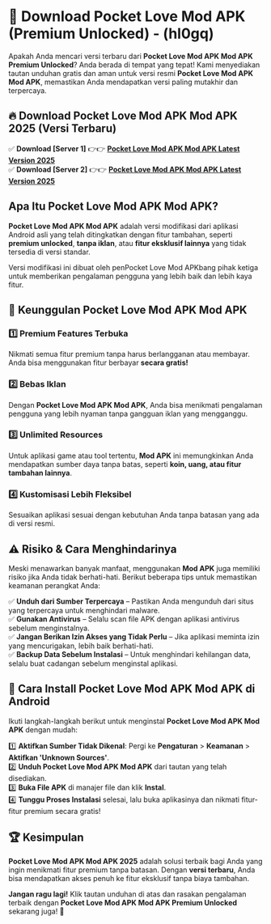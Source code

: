 

# 🎯 Download Pocket Love Mod APK (Premium Unlocked) -  (hl0gq) 

Apakah Anda mencari versi terbaru dari **Pocket Love Mod APK Mod APK Premium Unlocked**? Anda berada di tempat yang tepat! Kami menyediakan tautan unduhan gratis dan aman untuk versi resmi **Pocket Love Mod APK Mod APK**, memastikan Anda mendapatkan versi paling mutakhir dan terpercaya.

## 🔥 Download Pocket Love Mod APK Mod APK 2025 (Versi Terbaru)

✅ **Download [Server 1]** 👉👉 [**Pocket Love Mod APK Mod APK Latest Version 2025**](https://apkcomod.com?title=Pocket_Love_Mod_APK)  
✅ **Download [Server 2]** 👉👉 [**Pocket Love Mod APK Mod APK Latest Version 2025**](https://apkcomod.com?title=Pocket_Love_Mod_APK)  

## Apa Itu Pocket Love Mod APK Mod APK?

**Pocket Love Mod APK Mod APK** adalah versi modifikasi dari aplikasi Android asli yang telah ditingkatkan dengan fitur tambahan, seperti **premium unlocked**, **tanpa iklan**, atau **fitur eksklusif lainnya** yang tidak tersedia di versi standar.

Versi modifikasi ini dibuat oleh penPocket Love Mod APKbang pihak ketiga untuk memberikan pengalaman pengguna yang lebih baik dan lebih kaya fitur.

## 🎯 Keunggulan Pocket Love Mod APK Mod APK

### 1️⃣ Premium Features Terbuka
Nikmati semua fitur premium tanpa harus berlangganan atau membayar. Anda bisa menggunakan fitur berbayar **secara gratis!**

### 2️⃣ Bebas Iklan
Dengan **Pocket Love Mod APK Mod APK**, Anda bisa menikmati pengalaman pengguna yang lebih nyaman tanpa gangguan iklan yang mengganggu.

### 3️⃣ Unlimited Resources
Untuk aplikasi game atau tool tertentu, **Mod APK** ini memungkinkan Anda mendapatkan sumber daya tanpa batas, seperti **koin, uang, atau fitur tambahan lainnya**.

### 4️⃣ Kustomisasi Lebih Fleksibel
Sesuaikan aplikasi sesuai dengan kebutuhan Anda tanpa batasan yang ada di versi resmi.

## ⚠️ Risiko & Cara Menghindarinya

Meski menawarkan banyak manfaat, menggunakan **Mod APK** juga memiliki risiko jika Anda tidak berhati-hati. Berikut beberapa tips untuk memastikan keamanan perangkat Anda:

✅ **Unduh dari Sumber Terpercaya** – Pastikan Anda mengunduh dari situs yang terpercaya untuk menghindari malware.  
✅ **Gunakan Antivirus** – Selalu scan file APK dengan aplikasi antivirus sebelum menginstalnya.  
✅ **Jangan Berikan Izin Akses yang Tidak Perlu** – Jika aplikasi meminta izin yang mencurigakan, lebih baik berhati-hati.  
✅ **Backup Data Sebelum Instalasi** – Untuk menghindari kehilangan data, selalu buat cadangan sebelum menginstal aplikasi.

## 📌 Cara Install Pocket Love Mod APK Mod APK di Android

Ikuti langkah-langkah berikut untuk menginstal **Pocket Love Mod APK Mod APK** dengan mudah:

1️⃣ **Aktifkan Sumber Tidak Dikenal**: Pergi ke **Pengaturan** > **Keamanan** > **Aktifkan 'Unknown Sources'**.  
2️⃣ **Unduh Pocket Love Mod APK Mod APK** dari tautan yang telah disediakan.  
3️⃣ **Buka File APK** di manajer file dan klik **Instal**.  
4️⃣ **Tunggu Proses Instalasi** selesai, lalu buka aplikasinya dan nikmati fitur-fitur premium secara gratis!

## 🏆 Kesimpulan

**Pocket Love Mod APK Mod APK 2025** adalah solusi terbaik bagi Anda yang ingin menikmati fitur premium tanpa batasan. Dengan **versi terbaru**, Anda bisa mendapatkan akses penuh ke fitur eksklusif tanpa biaya tambahan.

**Jangan ragu lagi!** Klik tautan unduhan di atas dan rasakan pengalaman terbaik dengan **Pocket Love Mod APK Mod APK Premium Unlocked** sekarang juga! 🚀

